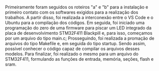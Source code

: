 Primeiramente foram seguidos os roteiros "a" e "b" para a instalação e primeiro contato com os softwares exigidos para a realização dos trabalhos.
A partir disso, foi realizada a interconexão entre o VS Code e o Ubuntu para a compilação dos códigos.
Em seguida, foi iniciado uma programação do zero de uma firmware para piscar um LED integrado da placa de desenvolvimento STM32F411 Blackpill e, para isso, começamos por um arquivo do tipo main.c;
Prosseguindo, foi realizada a promação de arquivos do tipo Makefile e, em seguida do tipo startup. Sendo assim, possível conhecer o código capaz 
de compilar os arquivos desses modelos.
Para finalizar, foi realizado o mesmo para um arquivo do STM32F411, formulando as funções de entrada, memória, seções, flash e sram.
